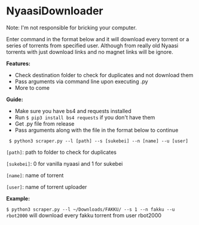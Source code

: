 # NyaasiDownloader 

Note: I'm not responsible for bricking your computer.

Enter command in the format below and it will download every torrent or a series of torrents from specified user. Although from really old Nyaasi torrents with just download links and no magnet links will be ignore. 


**Features:**
- Check destination folder to check for duplicates and not download them
- Pass arguments via command line upon executing .py
- More to come


**Guide:**
- Make sure you have bs4 and requests installed
- Run ` $ pip3 install bs4 requests ` if you don't have them
- Get .py file from release
- Pass arguments along with the file in the format below to continue

` $ python3 scraper.py --l [path] --s [sukebei] --n [name] --u [user]`

`[path]`: path to folder to check for duplicates

`[sukebei]`: 0 for vanilla nyaasi and 1 for sukebei

`[name]`: name of torrent

`[user]`: name of torrent uploader

**Example:**

`$ python3 scraper.py --l ~/Downloads/FAKKU/ --s 1 --n fakku --u rbot2000`
will download every fakku torrent from user rbot2000
